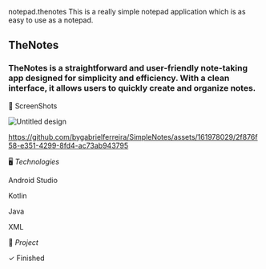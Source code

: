 notepad.thenotes
This is a really simple notepad application which is as easy to use as a notepad.

<h2>TheNotes</h2>
<h3>TheNotes is a straightforward and user-friendly note-taking app designed for simplicity and efficiency. With a clean interface, it allows users to quickly create and organize notes.</h3>

<p>📲 ScreenShots </p>

![Untitled design](https://github.com/bygabrielferreira/SimpleNotes/assets/161978029/94b87dc7-0013-45ed-bc95-029d3897ff92)


https://github.com/bygabrielferreira/SimpleNotes/assets/161978029/2f876f58-e351-4299-8fd4-ac73ab943795

<p>🖥️ <em>Technologies</em></p>

<p>Android Studio</p>
<p>Kotlin</p>
<p>Java</p>
<p>XML</p>

<p></p>
  
<p>🎨 <em>Project</em></p>

✓ Finished 
